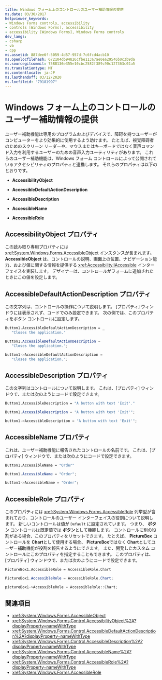 ```yaml
---
title: Windows フォーム上のコントロールのユーザー補助情報の提供
ms.date: 03/30/2017
helpviewer_keywords:
- Windows Forms controls, accessibility
- controls [Windows Forms], accessibility
- accessibility [Windows Forms], Windows Forms controls
dev_langs:
- csharp
- vb
- cpp
ms.assetid: 887dee6f-5059-4d57-957d-7c6fcd4acb10
ms.openlocfilehash: 672104db94826cfbe113a7ae0ea29546b0c3b9da
ms.sourcegitcommit: 7588136e355e10cbc2582f389c90c127363c02a5
ms.translationtype: MT
ms.contentlocale: ja-JP
ms.lasthandoff: 03/12/2020
ms.locfileid: "79181997"
---
```

# <a name="providing-accessibility-information-for-controls-on-a-windows-form"></a>Windows フォーム上のコントロールのユーザー補助情報の提供
ユーザー補助機能は専用のプログラムおよびデバイスで、障碍を持つユーザーがコンピューターをより効果的に使用するよう助けます。 たとえば、視覚障碍者のためのスクリーン リーダーや、マウスまたはキーボードではなく音声コマンド入力を利用するユーザーのための音声入力ユーティリティがあります。 これらのユーザー補助機能は、Windows フォーム コントロールによって公開されているアクセシビリティのプロパティと連携します。 それらのプロパティは以下のとおりです。  
  
- **AccessibilityObject**  
  
- **AccessibleDefaultActionDescription**  
  
- **AccessibleDescription**  
  
- **AccessibleName**  
  
- **AccessibleRole**  
  
## <a name="accessibilityobject-property"></a>AccessibilityObject プロパティ  
 この読み取り専用プロパティには <xref:System.Windows.Forms.AccessibleObject> インスタンスが含まれます。 **AccessibleObject** は、コントロールの説明、画面上の位置、ナビゲーション能力、および値に関する情報を提供する <xref:Accessibility.IAccessible> インターフェイスを実装します。 デザイナーは、コントロールがフォームに追加されたときにこの値を設定します。  
  
## <a name="accessibledefaultactiondescription-property"></a>AccessibleDefaultActionDescription プロパティ  
 この文字列は、コントロールの操作について説明します。 [プロパティ] ウィンドウには表示されず、コードでのみ設定できます。 次の例では、このプロパティをボタン コントロールに設定します。  
  
```vb  
Button1.AccessibleDefaultActionDescription = _  
   "Closes the application."  
```

```csharp  
Button1.AccessibleDefaultActionDescription =
   "Closes the application.";  
```

```cpp  
button1->AccessibleDefaultActionDescription =  
   "Closes the application.";  
```  
  
## <a name="accessibledescription-property"></a>AccessibleDescription プロパティ  
 この文字列はコントロールについて説明します。 これは、[プロパティ] ウィンドウで、または次のようにコードで設定できます。  
  
```vb  
Button1.AccessibleDescription = "A button with text 'Exit'."  
```

```csharp  
Button1.AccessibleDescription = "A button with text 'Exit'";  
```

```cpp  
button1->AccessibleDescription = "A button with text 'Exit'";  
```  
  
## <a name="accessiblename-property"></a>AccessibleName プロパティ  
 これは、ユーザー補助機能に報告されたコントロールの名前です。 これは、[プロパティ] ウィンドウで、または次のようにコードで設定できます。  
  
```vb  
Button1.AccessibleName = "Order"  
```

```csharp  
Button1.AccessibleName = "Order";  
```

```cpp  
button1->AccessibleName = "Order";  
```  
  
## <a name="accessiblerole-property"></a>AccessibleRole プロパティ  
 このプロパティには <xref:System.Windows.Forms.AccessibleRole> 列挙型が含まれており、コントロールのユーザー インターフェイスの役割について説明します。 新しいコントロールは値が `Default` に設定されています。 つまり、 **ボタン** コントロールは既定値では **ボタン**として機能します。 コントロールに別の役割がある場合、このプロパティをリセットできます。 たとえば、 **PictureBox** コントロールを **Chart**として使用する場合、 **PictureBox**ではなく **Chart**としてユーザー補助機能が役割を報告するようにできます。 また、開発したカスタム コントロールにこのプロパティを指定することもできます。 このプロパティは、[プロパティ] ウィンドウで、または次のようにコードで設定できます。  
  
```vb
PictureBox1.AccessibleRole = AccessibleRole.Chart  
```

```csharp  
PictureBox1.AccessibleRole = AccessibleRole.Chart;  
```

```cpp  
pictureBox1->AccessibleRole = AccessibleRole::Chart;  
```  
  
## <a name="see-also"></a>関連項目

- <xref:System.Windows.Forms.AccessibleObject>
- <xref:System.Windows.Forms.Control.AccessibilityObject%2A?displayProperty=nameWithType>
- <xref:System.Windows.Forms.Control.AccessibleDefaultActionDescription%2A?displayProperty=nameWithType>
- <xref:System.Windows.Forms.Control.AccessibleDescription%2A?displayProperty=nameWithType>
- <xref:System.Windows.Forms.Control.AccessibleName%2A?displayProperty=nameWithType>
- <xref:System.Windows.Forms.Control.AccessibleRole%2A?displayProperty=nameWithType>
- <xref:System.Windows.Forms.AccessibleRole>
